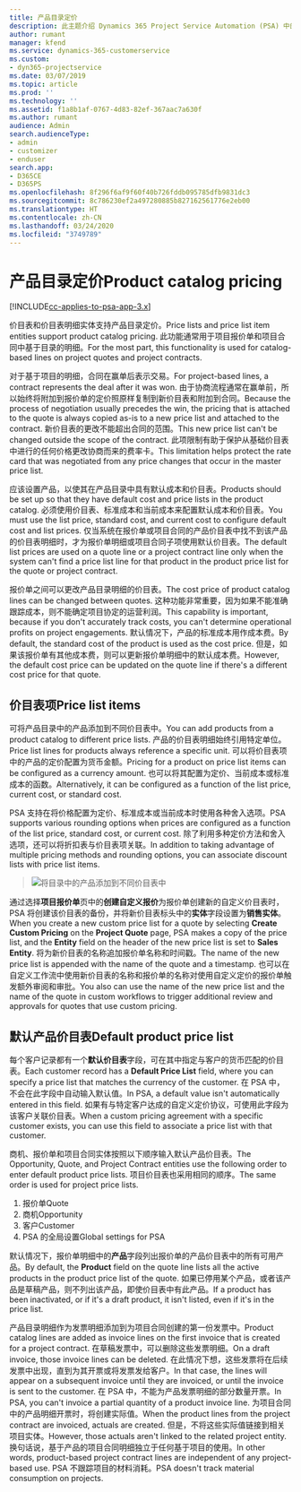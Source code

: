 ```yaml
---
title: 产品目录定价
description: 此主题介绍 Dynamics 365 Project Service Automation (PSA) 中的产品目录定价工作原理。
author: rumant
manager: kfend
ms.service: dynamics-365-customerservice
ms.custom:
- dyn365-projectservice
ms.date: 03/07/2019
ms.topic: article
ms.prod: ''
ms.technology: ''
ms.assetid: f1a8b1af-0767-4d83-82ef-367aac7a630f
ms.author: rumant
audience: Admin
search.audienceType:
- admin
- customizer
- enduser
search.app:
- D365CE
- D365PS
ms.openlocfilehash: 8f296f6af9f60f40b726fddb095785dfb9831dc3
ms.sourcegitcommit: 8c786230ef2a497280885b827162561776e2eb00
ms.translationtype: HT
ms.contentlocale: zh-CN
ms.lasthandoff: 03/24/2020
ms.locfileid: "3749789"
---
```

# <a name="product-catalog-pricing"></a><span data-ttu-id="7d2c5-103">产品目录定价</span><span class="sxs-lookup"><span data-stu-id="7d2c5-103">Product catalog pricing</span></span> 

[!INCLUDE[cc-applies-to-psa-app-3.x](../includes/cc-applies-to-psa-app-3x.md)]


<span data-ttu-id="7d2c5-104">价目表和价目表明细实体支持产品目录定价。</span><span class="sxs-lookup"><span data-stu-id="7d2c5-104">Price lists and price list item entities support product catalog pricing.</span></span> <span data-ttu-id="7d2c5-105">此功能通常用于项目报价单和项目合同中基于目录的明细。</span><span class="sxs-lookup"><span data-stu-id="7d2c5-105">For the most part, this functionality is used for catalog-based lines on project quotes and project contracts.</span></span>

<span data-ttu-id="7d2c5-106">对于基于项目的明细，合同在赢单后表示交易。</span><span class="sxs-lookup"><span data-stu-id="7d2c5-106">For project-based lines, a contract represents the deal after it was won.</span></span> <span data-ttu-id="7d2c5-107">由于协商流程通常在赢单前，所以始终将附加到报价单的定价照原样复制到新价目表和附加到合同。</span><span class="sxs-lookup"><span data-stu-id="7d2c5-107">Because the process of negotiation usually precedes the win, the pricing that is attached to the quote is always copied as-is to a new price list and attached to the contract.</span></span> <span data-ttu-id="7d2c5-108">新价目表的更改不能超出合同的范围。</span><span class="sxs-lookup"><span data-stu-id="7d2c5-108">This new price list can't be changed outside the scope of the contract.</span></span> <span data-ttu-id="7d2c5-109">此项限制有助于保护从基础价目表中进行的任何价格更改协商而来的费率卡。</span><span class="sxs-lookup"><span data-stu-id="7d2c5-109">This limitation helps protect the rate card that was negotiated from any price changes that occur in the master price list.</span></span>

<span data-ttu-id="7d2c5-110">应该设置产品，以使其在产品目录中具有默认成本和价目表。</span><span class="sxs-lookup"><span data-stu-id="7d2c5-110">Products should be set up so that they have default cost and price lists in the product catalog.</span></span> <span data-ttu-id="7d2c5-111">必须使用价目表、标准成本和当前成本来配置默认成本和价目表。</span><span class="sxs-lookup"><span data-stu-id="7d2c5-111">You must use the list price, standard cost, and current cost to configure default cost and list prices.</span></span> <span data-ttu-id="7d2c5-112">仅当系统在报价单或项目合同的产品价目表中找不到该产品的价目表明细时，才为报价单明细或项目合同子项使用默认价目表。</span><span class="sxs-lookup"><span data-stu-id="7d2c5-112">The default list prices are used on a quote line or a project contract line only when the system can't find a price list line for that product in the product price list for the quote or project contract.</span></span>

<span data-ttu-id="7d2c5-113">报价单之间可以更改产品目录明细的价目表。</span><span class="sxs-lookup"><span data-stu-id="7d2c5-113">The cost price of product catalog lines can be changed between quotes.</span></span> <span data-ttu-id="7d2c5-114">这种功能非常重要，因为如果不能准确跟踪成本，则不能确定项目协定的运营利润。</span><span class="sxs-lookup"><span data-stu-id="7d2c5-114">This capability is important, because if you don't accurately track costs, you can't determine operational profits on project engagements.</span></span> <span data-ttu-id="7d2c5-115">默认情况下，产品的标准成本用作成本费。</span><span class="sxs-lookup"><span data-stu-id="7d2c5-115">By default, the standard cost of the product is used as the cost price.</span></span> <span data-ttu-id="7d2c5-116">但是，如果该报价单有其他成本费，则可以更新报价单明细中的默认成本费。</span><span class="sxs-lookup"><span data-stu-id="7d2c5-116">However, the default cost price can be updated on the quote line if there's a different cost price for that quote.</span></span>

## <a name="price-list-items"></a><span data-ttu-id="7d2c5-117">价目表项</span><span class="sxs-lookup"><span data-stu-id="7d2c5-117">Price list items</span></span>

<span data-ttu-id="7d2c5-118">可将产品目录中的产品添加到不同价目表中。</span><span class="sxs-lookup"><span data-stu-id="7d2c5-118">You can add products from a product catalog to different price lists.</span></span> <span data-ttu-id="7d2c5-119">产品的价目表明细始终引用特定单位。</span><span class="sxs-lookup"><span data-stu-id="7d2c5-119">Price list lines for products always reference a specific unit.</span></span> <span data-ttu-id="7d2c5-120">可以将价目表项中的产品的定价配置为货币金额。</span><span class="sxs-lookup"><span data-stu-id="7d2c5-120">Pricing for a product on price list items can be configured as a currency amount.</span></span> <span data-ttu-id="7d2c5-121">也可以将其配置为定价、当前成本或标准成本的函数。</span><span class="sxs-lookup"><span data-stu-id="7d2c5-121">Alternatively, it can be configured as a function of the list price, current cost, or standard cost.</span></span>

<span data-ttu-id="7d2c5-122">PSA 支持在将价格配置为定价、标准成本或当前成本时使用各种舍入选项。</span><span class="sxs-lookup"><span data-stu-id="7d2c5-122">PSA supports various rounding options when prices are configured as a function of the list price, standard cost, or current cost.</span></span> <span data-ttu-id="7d2c5-123">除了利用多种定价方法和舍入选项，还可以将折扣表与价目表项关联。</span><span class="sxs-lookup"><span data-stu-id="7d2c5-123">In addition to taking advantage of multiple pricing methods and rounding options, you can associate discount lists with price list items.</span></span> 

> ![将目录中的产品添加到不同价目表中](media/basic-guide-16.png)

<span data-ttu-id="7d2c5-125">通过选择**项目报价单**页中的**创建自定义报价**为报价单创建新的自定义价目表时，PSA 将创建该价目表的备份，并将新价目表标头中的**实体**字段设置为**销售实体**。</span><span class="sxs-lookup"><span data-stu-id="7d2c5-125">When you create a new custom price list for a quote by selecting **Create Custom Pricing** on the **Project Quote** page, PSA makes a copy of the price list, and the **Entity** field on the header of the new price list is set to **Sales Entity**.</span></span> <span data-ttu-id="7d2c5-126">将为新价目表的名称追加报价单名称和时间戳。</span><span class="sxs-lookup"><span data-stu-id="7d2c5-126">The name of the new price list is appended with the name of the quote and a timestamp.</span></span> <span data-ttu-id="7d2c5-127">也可以在自定义工作流中使用新价目表的名称和报价单的名称对使用自定义定价的报价单触发额外审阅和审批。</span><span class="sxs-lookup"><span data-stu-id="7d2c5-127">You also can use the name of the new price list and the name of the quote in custom workflows to trigger additional review and approvals for quotes that use custom pricing.</span></span>

 
## <a name="default-product-price-list"></a><span data-ttu-id="7d2c5-128">默认产品价目表</span><span class="sxs-lookup"><span data-stu-id="7d2c5-128">Default product price list</span></span>
<span data-ttu-id="7d2c5-129">每个客户记录都有一个**默认价目表**字段，可在其中指定与客户的货币匹配的价目表。</span><span class="sxs-lookup"><span data-stu-id="7d2c5-129">Each customer record has a **Default Price List** field, where you can specify a price list that matches the currency of the customer.</span></span> <span data-ttu-id="7d2c5-130">在 PSA 中，不会在此字段中自动输入默认值。</span><span class="sxs-lookup"><span data-stu-id="7d2c5-130">In PSA, a default value isn't automatically entered in this field.</span></span> <span data-ttu-id="7d2c5-131">如果有与特定客户达成的自定义定价协议，可使用此字段为该客户关联价目表。</span><span class="sxs-lookup"><span data-stu-id="7d2c5-131">When a custom pricing agreement with a specific customer exists, you can use this field to associate a price list with that customer.</span></span>

<span data-ttu-id="7d2c5-132">商机、报价单和项目合同实体按照以下顺序输入默认产品价目表。</span><span class="sxs-lookup"><span data-stu-id="7d2c5-132">The Opportunity, Quote, and Project Contract entities use the following order to enter default product price lists.</span></span> <span data-ttu-id="7d2c5-133">项目价目表也采用相同的顺序。</span><span class="sxs-lookup"><span data-stu-id="7d2c5-133">The same order is used for project price lists.</span></span>

1.  <span data-ttu-id="7d2c5-134">报价单</span><span class="sxs-lookup"><span data-stu-id="7d2c5-134">Quote</span></span>
2.  <span data-ttu-id="7d2c5-135">商机</span><span class="sxs-lookup"><span data-stu-id="7d2c5-135">Opportunity</span></span>
3.  <span data-ttu-id="7d2c5-136">客户</span><span class="sxs-lookup"><span data-stu-id="7d2c5-136">Customer</span></span>
4.  <span data-ttu-id="7d2c5-137">PSA 的全局设置</span><span class="sxs-lookup"><span data-stu-id="7d2c5-137">Global settings for PSA</span></span>

<span data-ttu-id="7d2c5-138">默认情况下，报价单明细中的**产品**字段列出报价单的产品价目表中的所有可用产品。</span><span class="sxs-lookup"><span data-stu-id="7d2c5-138">By default, the **Product** field on the quote line lists all the active products in the product price list of the quote.</span></span> <span data-ttu-id="7d2c5-139">如果已停用某个产品，或者该产品是草稿产品，则不列出该产品，即使价目表中有此产品。</span><span class="sxs-lookup"><span data-stu-id="7d2c5-139">If a product has been inactivated, or if it's a draft product, it isn't listed, even if it's in the price list.</span></span> 

<span data-ttu-id="7d2c5-140">产品目录明细作为发票明细添加到为项目合同创建的第一份发票中。</span><span class="sxs-lookup"><span data-stu-id="7d2c5-140">Product catalog lines are added as invoice lines on the first invoice that is created for a project contract.</span></span> <span data-ttu-id="7d2c5-141">在草稿发票中，可以删除这些发票明细。</span><span class="sxs-lookup"><span data-stu-id="7d2c5-141">On a draft invoice, those invoice lines can be deleted.</span></span> <span data-ttu-id="7d2c5-142">在此情况下想，这些发票将在后续发票中出现，直到为其开票或将发票发给客户。</span><span class="sxs-lookup"><span data-stu-id="7d2c5-142">In that case, the lines will appear on a subsequent invoice until they are invoiced, or until the invoice is sent to the customer.</span></span> <span data-ttu-id="7d2c5-143">在 PSA 中，不能为产品发票明细的部分数量开票。</span><span class="sxs-lookup"><span data-stu-id="7d2c5-143">In PSA, you can't invoice a partial quantity of a product invoice line.</span></span> <span data-ttu-id="7d2c5-144">为项目合同中的产品明细开票时，将创建实际值。</span><span class="sxs-lookup"><span data-stu-id="7d2c5-144">When the product lines from the project contract are invoiced, actuals are created.</span></span> <span data-ttu-id="7d2c5-145">但是，不将这些实际值链接到相关项目实体。</span><span class="sxs-lookup"><span data-stu-id="7d2c5-145">However, those actuals aren't linked to the related project entity.</span></span> <span data-ttu-id="7d2c5-146">换句话说，基于产品的项目合同明细独立于任何基于项目的使用。</span><span class="sxs-lookup"><span data-stu-id="7d2c5-146">In other words, product-based project contract lines are independent of any project-based use.</span></span> <span data-ttu-id="7d2c5-147">PSA 不跟踪项目的材料消耗。</span><span class="sxs-lookup"><span data-stu-id="7d2c5-147">PSA doesn't track material consumption on projects.</span></span>
